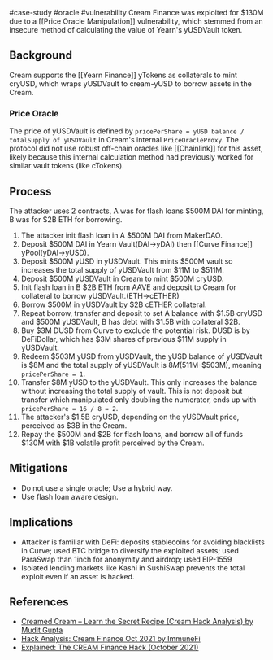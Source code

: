 #case-study #oracle #vulnerability 
Cream Finance was exploited for $130M due to a [[Price Oracle Manipulation]] vulnerability, which stemmed from an insecure method of calculating the value of Yearn's yUSDVault token.
## Background
Cream supports the [[Yearn Finance]] yTokens as collaterals to mint cryUSD, which wraps yUSDVault to cream-yUSD to borrow assets in the Cream. 
### Price Oracle
The price of yUSDVault is defined by `pricePerShare = yUSD balance / totalSupply of yUSDVault` in Cream's internal `PriceOracleProxy`. 
The protocol did not use robust off-chain oracles like [[Chainlink]] for this asset, likely because this internal calculation method had previously worked for similar vault tokens (like cTokens).
## Process
The attacker uses 2 contracts, A was for flash loans $500M DAI for minting, B was for $2B ETH for borrowing.
1. The attacker init flash loan in A $500M DAI from MakerDAO.
2. Deposit $500M DAI in Yearn Vault(DAI->yDAI) then [[Curve Finance]] yPool(yDAI->yUSD).
3. Deposit $500M yUSD in yUSDVault. This mints $500M vault so increases the total supply of yUSDVault from $11M to $511M.
4. Deposit $500M yUSDVault in Cream to mint $500M cryUSD.
5. Init flash loan in B $2B ETH from AAVE and deposit to Cream for collateral to borrow yUSDVault.(ETH->cETHER)
6. Borrow $500M in yUSDVault by $2B cETHER collateral.
7. Repeat borrow, transfer and deposit to set A balance with $1.5B cryUSD and $500M yUSDVault, B has debt with $1.5B with collateral $2B.
8. Buy $3M DUSD from Curve to exclude the potential risk. DUSD is by DeFiDollar, which has $3M shares of previous $11M supply in yUSDVault.
9. Redeem $503M yUSD from yUSDVault, the yUSD balance of yUSDVault is $8M and the total supply of yUSDVault is $8M($511M-$503M), meaning `pricePerShare = 1`.
10. Transfer $8M yUSD to the yUSDVault. This only increases the balance without increasing the total supply of vault. This is not deposit but transfer which manipulated only doubling the numerator, ends up with `pricePerShare = 16 / 8 = 2`. 
11. The attacker's $1.5B cryUSD, depending on the yUSDVault price, perceived as $3B in the Cream.
12. Repay the $500M and $2B for flash loans, and borrow all of funds $130M with $1B volatile profit perceived by the Cream.
## Mitigations
- Do not use a single oracle; Use a hybrid way.
- Use flash loan aware design.
## Implications
- Attacker is familiar with DeFi: deposits stablecoins for avoiding blacklists in Curve; used BTC bridge to diversify the exploited assets; used ParaSwap than 1inch for anonymity and airdrop; used EIP-1559
- Isolated lending markets like Kashi in SushiSwap prevents the total exploit even if an asset is hacked.

## References
- [Creamed Cream – Learn the Secret Recipe (Cream Hack Analysis) by Mudit Gupta](https://mudit.blog/cream-hack-analysis/)
- [Hack Analysis: Cream Finance Oct 2021 by ImmuneFi](https://medium.com/immunefi/hack-analysis-cream-finance-oct-2021-fc222d913fc5)
- [Explained: The CREAM Finance Hack (October 2021)](https://www.halborn.com/blog/post/explained-the-cream-finance-hack-october-2021)